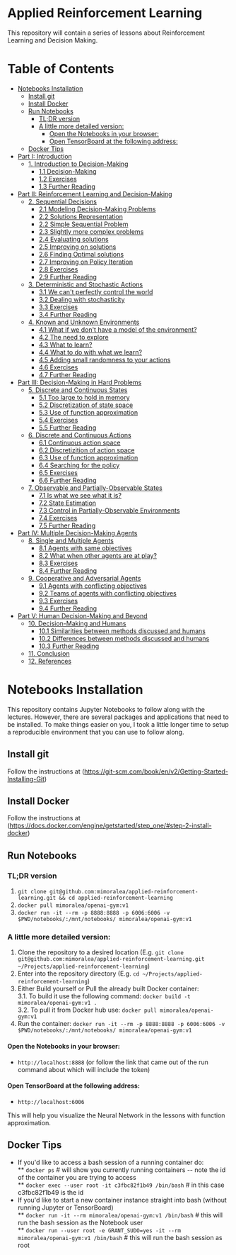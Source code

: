 # Applied Reinforcement Learning

This repository will contain a series of lessons about Reinforcement Learning and Decision Making.


Table of Contents
=================

  * [Notebooks Installation](#notebooks-installation)
    * [Install git](#install-git)
    * [Install Docker](#install-docker)
    * [Run Notebooks](#run-notebooks)
        * [TL;DR version](#tldr-version)
        * [A little more detailed version:](#a-little-more-detailed-version)
          * [Open the Notebooks in your browser:](#open-the-notebooks-in-your-browser)
          * [Open TensorBoard at the following address:](#open-tensorboard-at-the-following-address)
    * [Docker Tips](#docker-tips)
  * [Part I: Introduction](01-introduction-to-decision-making/README.md#part-i-introduction)
      * [1. Introduction to Decision-Making](01-introduction-to-decision-making/README.md#1-introduction-to-decision-making)
        * [1.1 Decision-Making](01-introduction-to-decision-making/README.md#11-decision-making)
        * [1.2 Exercises](01-introduction-to-decision-making/README.md#12-exercises)
        * [1.3 Further Reading](01-introduction-to-decision-making/README.md#13-further-reading)
  * [Part II: Reinforcement Learning and Decision-Making](02-sequential-decisions/README.md#part-ii-reinforcement-learning-and-decision-making)
      * [2. Sequential Decisions](02-sequential-decisions/README.md#2-sequential-decisions)
        * [2.1 Modeling Decision-Making Problems](02-sequential-decisions/README.md#21-modeling-decision-making-problems)
        * [2.2 Solutions Representation](02-sequential-decisions/README.md#22-solutions-representation)
        * [2.2 Simple Sequential Problem](02-sequential-decisions/README.md#22-simple-sequential-problem)
        * [2.3 Slightly more complex problems](02-sequential-decisions/README.md#23-slightly-more-complex-problems)
        * [2.4 Evaluating solutions](02-sequential-decisions/README.md#24-evaluating-solutions)
        * [2.5 Improving on solutions](02-sequential-decisions/README.md#25-improving-on-solutions)
        * [2.6 Finding Optimal solutions](02-sequential-decisions/README.md#26-finding-optimal-solutions)
        * [2.7 Improving on Policy Iteration](02-sequential-decisions/README.md#27-improving-on-policy-iteration)
        * [2.8 Exercises](02-sequential-decisions/README.md#28-exercises)
        * [2.9 Further Reading](02-sequential-decisions/README.md#29-further-reading)
      * [3. Deterministic and Stochastic Actions](03-deterministic-and-stochastic-actions/README.md#3-deterministic-and-stochastic-actions)
        * [3.1 We can't perfectly control the world](03-deterministic-and-stochastic-actions/README.md#31-we-cant-perfectly-control-the-world)
        * [3.2 Dealing with stochasticity](03-deterministic-and-stochastic-actions/README.md#32-dealing-with-stochasticity)
        * [3.3 Exercises](03-deterministic-and-stochastic-actions/README.md#33-exercises)
        * [3.4 Further Reading](03-deterministic-and-stochastic-actions/README.md#34-further-reading)
      * [4. Known and Unknown Environments](04-known-and-unknown-environments/README.md#4-known-and-unknown-environments)
        * [4.1 What if we don't have a model of the environment?](04-known-and-unknown-environments/README.md#41-what-if-we-dont-have-a-model-of-the-environment)
        * [4.2 The need to explore](04-known-and-unknown-environments/README.md#42-the-need-to-explore)
        * [4.3 What to learn?](04-known-and-unknown-environments/README.md#43-what-to-learn)
        * [4.4 What to do with what we learn?](04-known-and-unknown-environments/README.md#44-what-to-do-with-what-we-learn)
        * [4.5 Adding small randomness to your actions](04-known-and-unknown-environments/README.md#45-adding-small-randomness-to-your-actions)
        * [4.6 Exercises](04-known-and-unknown-environments/README.md#46-exercises)
        * [4.7 Further Reading](04-known-and-unknown-environments/README.md#47-further-reading)
  * [Part III: Decision-Making in Hard Problems](05-discrete-and-continuous-states/README.md#part-iii-decision-making-in-hard-problems)
      * [5. Discrete and Continuous States](05-discrete-and-continuous-states/README.md#5-discrete-and-continuous-states)
        * [5.1 Too large to hold in memory](05-discrete-and-continuous-states/README.md#51-too-large-to-hold-in-memory)
        * [5.2 Discretization of state space](05-discrete-and-continuous-states/README.md#52-discretization-of-state-space)
        * [5.3 Use of function approximation](05-discrete-and-continuous-states/README.md#53-use-of-function-approximation)
        * [5.4 Exercises](05-discrete-and-continuous-states/README.md#54-exercises)
        * [5.5 Further Reading](05-discrete-and-continuous-states/README.md#55-further-reading)
      * [6. Discrete and Continuous Actions](06-discrete-and-continuous-actions/README.md#6-discrete-and-continuous-actions)
        * [6.1 Continuous action space](06-discrete-and-continuous-actions/README.md#61-continuous-action-space)
        * [6.2 Discretizition of action space](06-discrete-and-continuous-actions/README.md#62-discretizition-of-action-space)
        * [6.3 Use of function approximation](06-discrete-and-continuous-actions/README.md#63-use-of-function-approximation)
        * [6.4 Searching for the policy](06-discrete-and-continuous-actions/README.md#64-searching-for-the-policy)
        * [6.5 Exercises](06-discrete-and-continuous-actions/README.md#65-exercises)
        * [6.6 Further Reading](06-discrete-and-continuous-actions/README.md#66-further-reading)
      * [7. Observable and Partially-Observable States](07-observable-and-partially-observable-states/README.md#7-observable-and-partially-observable-states)
        * [7.1 Is what we see what it is?](07-observable-and-partially-observable-states/README.md#71-is-what-we-see-what-it-is)
        * [7.2 State Estimation](07-observable-and-partially-observable-states/README.md#72-state-estimation)
        * [7.3 Control in Partially-Observable Environments](07-observable-and-partially-observable-states/README.md#73-control-in-partially-observable-environments)
        * [7.4 Exercises](07-observable-and-partially-observable-states/README.md#74-exercises)
        * [7.5 Further Reading](07-observable-and-partially-observable-states/README.md#75-further-reading)
  * [Part IV: Multiple Decision-Making Agents](08-single-and-multiple-agents/README.md#part-iv-multiple-decision-making-agents)
      * [8. Single and Multiple Agents](08-single-and-multiple-agents/README.md#8-single-and-multiple-agents)
        * [8.1 Agents with same objectives](08-single-and-multiple-agents/README.md#81-agents-with-same-objectives)
        * [8.2 What when other agents are at play?](08-single-and-multiple-agents/README.md#82-what-when-other-agents-are-at-play)
        * [8.3 Exercises](08-single-and-multiple-agents/README.md#83-exercises)
        * [8.4 Further Reading](08-single-and-multiple-agents/README.md#84-further-reading)
      * [9. Cooperative and Adversarial Agents](09-cooperative-and-adversarial-agents/README.md#9-cooperative-and-adversarial-agents)
        * [9.1 Agents with conflicting objectives](09-cooperative-and-adversarial-agents/README.md#91-agents-with-conflicting-objectives)
        * [9.2 Teams of agents with conflicting objectives](09-cooperative-and-adversarial-agents/README.md#92-teams-of-agents-with-conflicting-objectives)
        * [9.3 Exercises](09-cooperative-and-adversarial-agents/README.md#93-exercises)
        * [9.4 Further Reading](09-cooperative-and-adversarial-agents/README.md#94-further-reading)
  * [Part V: Human Decision-Making and Beyond](10-decision-making-and-humans/README.md#part-v-human-decision-making-and-beyond)
      * [10. Decision-Making and Humans](10-decision-making-and-humans/README.md#10-decision-making-and-humans)
        * [10.1 Similarities between methods discussed and humans](10-decision-making-and-humans/README.md#101-similarities-between-methods-discussed-and-humans)
        * [10.2 Differences between methods discussed and humans](10-decision-making-and-humans/README.md#102-differences-between-methods-discussed-and-humans)
        * [10.3 Further Reading](10-decision-making-and-humans/README.md#103-further-reading)
      * [11. Conclusion](11-conclusion/README.md#11-conclusion)
      * [12. References](12-references/README.md#12-references)



# Notebooks Installation

This repository contains Jupyter Notebooks to follow along with the lectures. However, there are several
packages and applications that need to be installed. To make things easier on you, I took a little longer
time to setup a reproducible environment that you can use to follow along.

## Install git

Follow the instructions at (https://git-scm.com/book/en/v2/Getting-Started-Installing-Git)

## Install Docker

Follow the instructions at (https://docs.docker.com/engine/getstarted/step_one/#step-2-install-docker)

## Run Notebooks

### TL;DR version

1. `git clone git@github.com:mimoralea/applied-reinforcement-learning.git && cd applied-reinforcement-learning`
2. `docker pull mimoralea/openai-gym:v1`
3. `docker run -it --rm -p 8888:8888 -p 6006:6006 -v $PWD/notebooks/:/mnt/notebooks/ mimoralea/openai-gym:v1`

### A little more detailed version:

1. Clone the repository to a desired location (E.g. `git clone git@github.com:mimoralea/applied-reinforcement-learning.git ~/Projects/applied-reinforcement-learning`)
2. Enter into the repository directory (E.g. `cd ~/Projects/applied-reinforcement-learning`)
3. Either Build yourself or Pull the already built Docker container:  
    3.1. To build it use the following command: `docker build -t mimoralea/openai-gym:v1 .`  
    3.2. To pull it from Docker hub use: `docker pull mimoralea/openai-gym:v1`  
4. Run the container: `docker run -it --rm -p 8888:8888 -p 6006:6006 -v $PWD/notebooks/:/mnt/notebooks/ mimoralea/openai-gym:v1`

#### Open the Notebooks in your browser:

* `http://localhost:8888` (or follow the link that came out of the run command about which will include the token)

#### Open TensorBoard at the following address:

* `http://localhost:6006`

This will help you visualize the Neural Network in the lessons with function approximation.

## Docker Tips

* If you'd like to access a bash session of a running container do:  
** `docker ps` # will show you currently running containers -- note the id of the container you are trying to access  
** `docker exec --user root -it c3fbc82f1b49 /bin/bash` # in this case c3fbc82f1b49 is the id  
* If you'd like to start a new container instance straight into bash (without running Jupyter or TensorBoard)  
** `docker run -it --rm mimoralea/openai-gym:v1 /bin/bash` # this will run the bash session as the Notebook user  
** `docker run --user root -e GRANT_SUDO=yes -it --rm mimoralea/openai-gym:v1 /bin/bash` # this will run the bash session as root  

         
